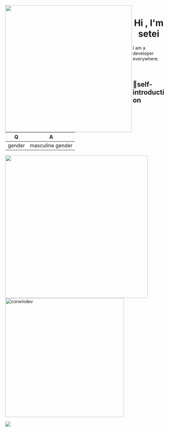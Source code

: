 <img align="left" width="400" src="https://github.githubassets.com/images/modules/profile/profile-first-repo.svg">
<h1 align="center">Hi , I'm setei</h1>
<p align="center">
</p>

I am a developer everywhere.

<br />

##  📗self-introduction
|Q|A|
|---|---|
|gender|masculine gender|

<a href="https://github.com/setei-UWU">
  <img src="https://github-readme-stats.vercel.app/api?username=setei-UWU&include_all_commits=true&count_private=true&show_icons=true&line_height=20&title_color=7A7ADB&icon_color=2234AE&text_color=D3D3D3&bg_color=0,000000,130F40" width="450"/>
  <img src="https://github-readme-stats.vercel.app/api/top-langs?username=setei-UWU&show_icons=true&locale=en&layout=compact&line_height=20&title_color=7A7ADB&icon_color=2234AE&text_color=D3D3D3&bg_color=0,000000,130F40" width="375"  alt="corwindev"/>

![](https://komarev.com/ghpvc/?username=setei-UWU&label=PROFILE+VIEWS)
</a>
</div>
